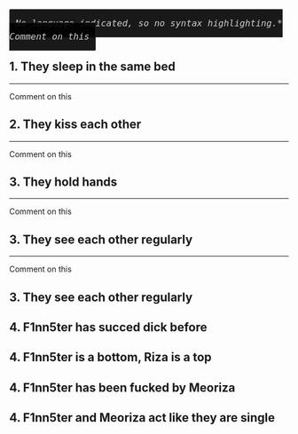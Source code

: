 <i style="background: rgba(0,0,0,0.9); border: 1px solid rgba(255,255,255,0.15); padding: 10px; padding-top: 15px; padding-bottom: 15px; font-size: 16px; border-radius: 2px; word-wrap: normal; overflow: auto; overflow-y: auto; overflow-y: hidden; color: #d0d0d0; font-size: 16px; line-height: 1.5; font-family: Monaco, Bitstream Vera Sans Mono, Lucida Console, Terminal, monospace;">No language indicated, so no syntax highlighting.* *Comment on this*</i>


## 1. They sleep in the same bed
----
Comment on this

## 2. They kiss each other 
----
Comment on this

## 3. They hold hands
----
Comment on this

## 3. They see each other regularly
----
Comment on this

## 3. They see each other regularly

## 4. F1nn5ter has succed dick before


## 4. F1nn5ter is a bottom, Riza is a top


## 4. F1nn5ter has been fucked by Meoriza


## 4. F1nn5ter and Meoriza act like they are single

